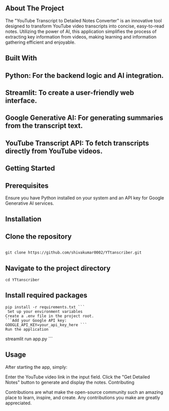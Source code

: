 ## About The Project

The "YouTube Transcript to Detailed Notes Converter" is an innovative tool designed to transform YouTube video transcripts into concise, easy-to-read notes. Utilizing the power of AI, this application simplifies the process of extracting key information from videos, making learning and information gathering efficient and enjoyable.

## Built With
## Python: For the backend logic and AI integration.
## Streamlit: To create a user-friendly web interface.
## Google Generative AI: For generating summaries from the transcript text.
## YouTube Transcript API: To fetch transcripts directly from YouTube videos. 

## Getting Started

## Prerequisites
Ensure you have Python installed on your system and an API key for Google Generative AI services.
## Installation
## Clone the repository
```

git clone https://github.com/shivakumar0002/YTtanscriber.git
```
## Navigate to the project directory
```
cd YTtanscriber
```
## Install required packages
```
pip install -r requirements.txt ```
 Set up your environment variables
Create a .env file in the project root.
```Add your Google API key:
GOOGLE_API_KEY=your_api_key_here ```
Run the application
```
streamlit run app.py ```

## Usage

After starting the app, simply:

Enter the YouTube video link in the input field.
Click the "Get Detailed Notes" button to generate and display the notes.
Contributing

Contributions are what make the open-source community such an amazing place to learn, inspire, and create. Any contributions you make are greatly appreciated.
